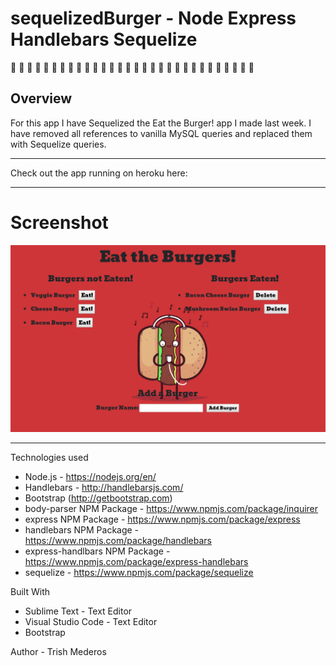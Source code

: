 # sequelizedBurger - Node Express Handlebars Sequelize

:hamburger: :hamburger: :hamburger: :hamburger: :hamburger: :hamburger: :hamburger: :hamburger: :hamburger: :hamburger: :hamburger: :hamburger: :hamburger: :hamburger: :hamburger: :hamburger: :hamburger: :hamburger: :hamburger: :hamburger: :hamburger: :hamburger: :hamburger: :hamburger: :hamburger: :hamburger: :hamburger: :hamburger: :hamburger: :hamburger:

## Overview
For this app I have Sequelized the Eat the Burger! app I made last week. I have removed all references to vanilla MySQL queries and replaced them with Sequelize queries. 

---
Check out the app running on heroku here: 

---
# Screenshot
![Screenshot](https://github.com/tmederos/burger/blob/master/public/assets/img/screen-shot.png)

---
Technologies used
* Node.js - https://nodejs.org/en/
* Handlebars - http://handlebarsjs.com/
* Bootstrap (http://getbootstrap.com)
* body-parser NPM Package - https://www.npmjs.com/package/inquirer
* express NPM Package - https://www.npmjs.com/package/express
* handlebars NPM Package - https://www.npmjs.com/package/handlebars
* express-handlbars NPM Package - https://www.npmjs.com/package/express-handlebars
* sequelize - https://www.npmjs.com/package/sequelize

Built With
* Sublime Text - Text Editor
* Visual Studio Code - Text Editor
* Bootstrap

Author - Trish Mederos

